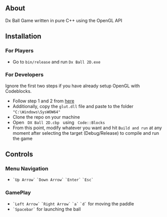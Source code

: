 ## About
Dx Ball Game written in pure C++ using the OpenGL API

## Installation
<h3> For Players </h3>
<ul>
  <li> Go to <code>bin/release</code> and run <code>Dx Ball 2D.exe</code> </li>
</ul>
<h3> For Developers </h3>
Ignore the first two steps if you have already setup OpenGL with Codeblocks.
<p></p>
<ul>
  <li> Follow step 1 and 2 from <a href="https://github.com/user/repo/blob/branch/other_file.md"> here </a> </li>
  <li> Additionally, copy the <code>glut.dll</code> file and paste to the folder <code>"C:\Windows\SysWOW64"</code> </li>
  <li> Clone the repo on your machine </li>
  <li> Open <code> DX Ball 2D.cbp </code> using <code> Code::Blocks </code> </li>
  <li> From this point, modify whatever you want and hit <code>Build and run</code> at any moment after selecting the target (Debug/Release) to compile and run the game
</ul>

## Controls
<h3> Menu Navigation </h3>
<ul>
  <li> <code>`Up Arrow`</code> <code>`Down Arrow`</code> <code>`Enter`</code> <code>`Esc`</code> </li>
</ul>
<h3> GamePlay </h3>
<ul>
  <li> <code>`Left Arrow`</code> <code>`Right Arrow`</code> <code>`a`</code> <code>`d`</code> for moving the paddle </li>
  <li> <code>`Spacebar`</code> for launching the ball </li>
</ul>
